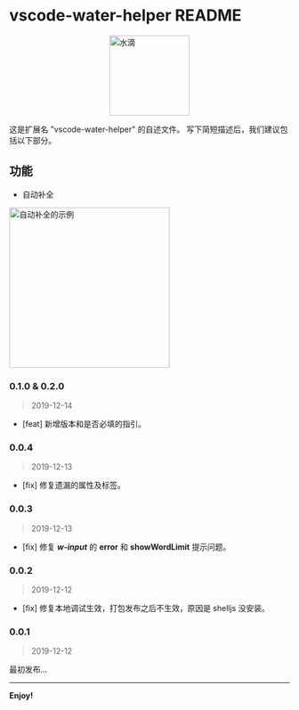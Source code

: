 # vscode-water-helper README

<img src="https://static2.evente.cn/static/img/water.png" alt="水滴" style="margin: 0 auto; display: block; width: 144px;" />

这是扩展名 "vscode-water-helper" 的自述文件。 写下简短描述后，我们建议包括以下部分。

## 功能

- 自动补全


<img src="https://static2.evente.cn/static/img/water.gif" alt="自动补全的示例" style="display: block; width: 288px;" />


### 0.1.0 & 0.2.0

> 2019-12-14

- [feat] 新增版本和是否必填的指引。


### 0.0.4

> 2019-12-13

- [fix] 修复遗漏的属性及标签。


### 0.0.3

> 2019-12-13

- [fix] 修复 ***w-input*** 的 **error** 和 **showWordLimit** 提示问题。


### 0.0.2

> 2019-12-12

- [fix] 修复本地调试生效，打包发布之后不生效，原因是 shelljs 没安装。


### 0.0.1

> 2019-12-12

最初发布...

-----------------------------------------------------------------------------------------------------------

**Enjoy!**
